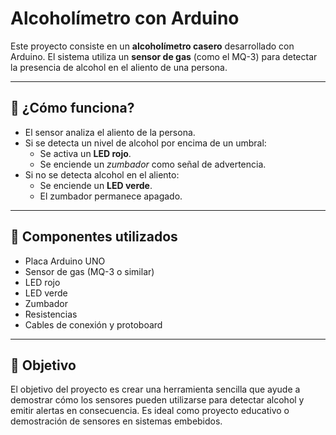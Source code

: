 # Alcoholímetro con Arduino

Este proyecto consiste en un **alcoholímetro casero** desarrollado con Arduino. El sistema utiliza un **sensor de gas** (como el MQ-3) para detectar la presencia de alcohol en el aliento de una persona.

---

## 🔧 ¿Cómo funciona?

- El sensor analiza el aliento de la persona.
- Si se detecta un nivel de alcohol por encima de un umbral:
  - Se activa un **LED rojo**.
  - Se enciende un *zumbador* como señal de advertencia.
- Si no se detecta alcohol en el aliento:
  - Se enciende un **LED verde**.
  - El zumbador permanece apagado.

---

## 🧰 Componentes utilizados

- Placa Arduino UNO
- Sensor de gas (MQ-3 o similar)
- LED rojo
- LED verde
- Zumbador
- Resistencias
- Cables de conexión y protoboard

---

## 🎯 Objetivo

El objetivo del proyecto es crear una herramienta sencilla que ayude a demostrar cómo los sensores pueden utilizarse para detectar alcohol y emitir alertas en consecuencia. Es ideal como proyecto educativo o demostración de sensores en sistemas embebidos.

